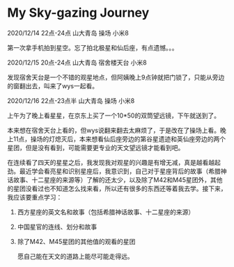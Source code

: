 # My Sky-gazing Journey

2020/12/14 22点-24点 山大青岛 操场 小米8

   第一次拿手机拍到星空。忘了拍北极星和仙后座，有点遗憾。。。

2020/12/15 20点-24点 山大青岛 宿舍楼天台 小米8

   发现宿舍天台是一个不错的观星地点，但阿姨晚上9点钟就把门锁了，只能从旁边的窗翻出去，叫来了wys一起看。

2020/12/16 22点-23点半 山大青岛 操场 小米8

   上午为了晚上看星星，在京东上买了一个10*50的双筒望远镜，下午就送到了。

   本来想在宿舍天台上看的，但wys说翻来翻去太麻烦了，于是改在了操场上看。晚上11点，操场的灯熄灭后，本来想看仙后座旁边的第谷星遗迹和英仙座旁边的两个星团，但是没有看到，可能需要更专业的天文望远镜才能看到吧。

   在连续看了四天的星星之后，我发现我对观星的兴趣是有增无减，真是越看越起劲。最近学会看亮星和识别星座后，我意识到，自己对于星座背后的故事（希腊神话故事、十二星座的来源等）了解的还太少，以及除了M42和M45星团外，其他的星团没看过也不知道怎么找来看，所以还有很多的东西还等着我去学。接下来，我应该要重点学习：

1. 西方星座的英文名和故事（包括希腊神话故事、十二星座的来源）
2. 中国星官的连线、划分和故事
3. 除了M42、M45星团的其他值的观看的星团

   愿自己能在天文的道路上能尽可能走得远。